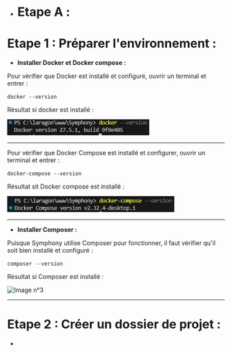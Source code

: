 - # **Etape A :**  
  
# Etape 1 : Préparer l'environnement :  
  
- **Installer Docker et Docker compose :**  
  
Pour vérifier que Docker est installé et configuré, ouvrir un terminal et entrer :  
```
docker --version
```  
  
Résultat si docker est installé :  
    
![Image n°1](image/1.png)  
  
-----------------------------------------------------------------------------------------------------------------------------------------------
Pour vérifier que Docker Compose est installé et configurer, ouvrir un terminal et entrer :
```
docker-compose --version
```  
  
Résultat sit Docker compose est installé :  
  
![Image n°2](image/2.png)  
  
-----------------------------------------------------------------------------------------------------------------------------------------------
- **Installer Composer :**  
  
Puisque Symphony utilise Composer pour fonctionner, il faut vérifier qu'il soit bien installé et configuré :  
```
composer --version
```  
  
Résultat si Composer est installé :  
  
![Image n°3](images/3.png)  

-----------------------------------------------------------------------------------------------------------------------------------------------
# Etape 2 : Créer un dossier de projet :  
  
- 